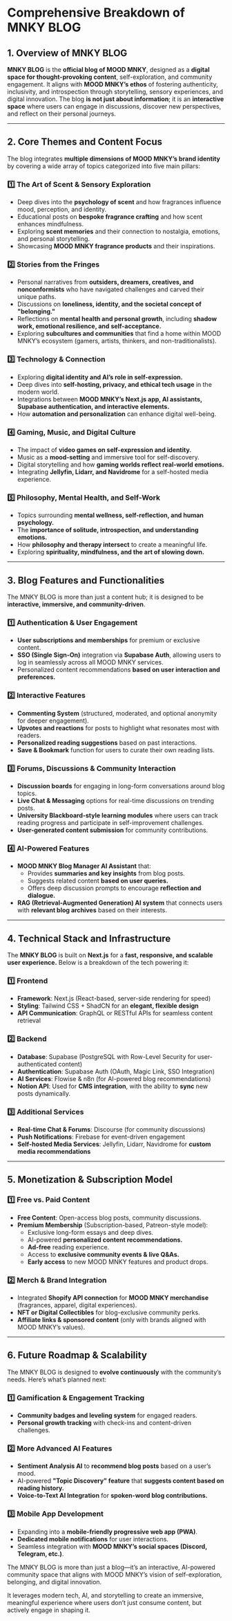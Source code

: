 # **Comprehensive Breakdown of MNKY BLOG**

## **1. Overview of MNKY BLOG**
**MNKY BLOG** is the **official blog of MOOD MNKY**, designed as a **digital space for thought-provoking content**, self-exploration, and community engagement. It aligns with **MOOD MNKY’s ethos** of fostering authenticity, inclusivity, and introspection through storytelling, sensory experiences, and digital innovation. The blog **is not just about information**; it is an **interactive space** where users can engage in discussions, discover new perspectives, and reflect on their personal journeys.

---
## **2. Core Themes and Content Focus**
The blog integrates **multiple dimensions of MOOD MNKY’s brand identity** by covering a wide array of topics categorized into five main pillars:

### **1️⃣ The Art of Scent & Sensory Exploration**
- Deep dives into the **psychology of scent** and how fragrances influence mood, perception, and identity.
- Educational posts on **bespoke fragrance crafting** and how scent enhances mindfulness.
- Exploring **scent memories** and their connection to nostalgia, emotions, and personal storytelling.
- Showcasing **MOOD MNKY fragrance products** and their inspirations.

### **2️⃣ Stories from the Fringes**
- Personal narratives from **outsiders, dreamers, creatives, and nonconformists** who have navigated challenges and carved their unique paths.
- Discussions on **loneliness, identity, and the societal concept of "belonging."**
- Reflections on **mental health and personal growth**, including **shadow work, emotional resilience, and self-acceptance.**
- Exploring **subcultures and communities** that find a home within MOOD MNKY’s ecosystem (gamers, artists, thinkers, and non-traditionalists).

### **3️⃣ Technology & Connection**
- Exploring **digital identity and AI’s role in self-expression.**
- Deep dives into **self-hosting, privacy, and ethical tech usage** in the modern world.
- Integrations between **MOOD MNKY’s Next.js app, AI assistants, Supabase authentication, and interactive elements.**
- How **automation and personalization** can enhance digital well-being.

### **4️⃣ Gaming, Music, and Digital Culture**
- The impact of **video games on self-expression and identity.**
- Music as a **mood-setting** and immersive tool for self-discovery.
- Digital storytelling and how **gaming worlds reflect real-world emotions.**
- Integrating **Jellyfin, Lidarr, and Navidrome** for a self-hosted media experience.

### **5️⃣ Philosophy, Mental Health, and Self-Work**
- Topics surrounding **mental wellness, self-reflection, and human psychology.**
- The **importance of solitude, introspection, and understanding emotions.**
- How **philosophy and therapy intersect** to create a meaningful life.
- Exploring **spirituality, mindfulness, and the art of slowing down.**

---
## **3. Blog Features and Functionalities**
The MNKY BLOG is more than just a content hub; it is designed to be **interactive, immersive, and community-driven**.

### **1️⃣ Authentication & User Engagement**
- **User subscriptions and memberships** for premium or exclusive content.
- **SSO (Single Sign-On)** integration via **Supabase Auth**, allowing users to log in seamlessly across all MOOD MNKY services.
- Personalized content recommendations **based on user interaction and preferences.**

### **2️⃣ Interactive Features**
- **Commenting System** (structured, moderated, and optional anonymity for deeper engagement).
- **Upvotes and reactions** for posts to highlight what resonates most with readers.
- **Personalized reading suggestions** based on past interactions.
- **Save & Bookmark** function for users to curate their own reading lists.

### **3️⃣ Forums, Discussions & Community Interaction**
- **Discussion boards** for engaging in long-form conversations around blog topics.
- **Live Chat & Messaging** options for real-time discussions on trending posts.
- **University Blackboard-style learning modules** where users can track reading progress and participate in self-improvement challenges.
- **User-generated content submission** for community contributions.

### **4️⃣ AI-Powered Features**
- **MOOD MNKY Blog Manager AI Assistant** that:
  - Provides **summaries and key insights** from blog posts.
  - Suggests related content **based on user queries.**
  - Offers deep discussion prompts to encourage **reflection and dialogue.**
- **RAG (Retrieval-Augmented Generation) AI system** that connects users with **relevant blog archives** based on their interests.

---
## **4. Technical Stack and Infrastructure**
The **MNKY BLOG** is built on **Next.js** for a **fast, responsive, and scalable user experience.** Below is a breakdown of the tech powering it:

### **1️⃣ Frontend**
- **Framework**: Next.js (React-based, server-side rendering for speed)
- **Styling**: Tailwind CSS + ShadCN for an **elegant, flexible design**
- **API Communication**: GraphQL or RESTful APIs for seamless content retrieval

### **2️⃣ Backend**
- **Database**: Supabase (PostgreSQL with Row-Level Security for user-authenticated content)
- **Authentication**: Supabase Auth (OAuth, Magic Link, SSO Integration)
- **AI Services**: Flowise & n8n (for AI-powered blog recommendations)
- **Notion API**: Used for **CMS integration**, with the ability to **sync** new posts dynamically.

### **3️⃣ Additional Services**
- **Real-time Chat & Forums**: Discourse (for community discussions)
- **Push Notifications**: Firebase for event-driven engagement
- **Self-hosted Media Services**: Jellyfin, Lidarr, Navidrome for **custom media recommendations**

---
## **5. Monetization & Subscription Model**
### **1️⃣ Free vs. Paid Content**
- **Free Content**: Open-access blog posts, community discussions.
- **Premium Membership** (Subscription-based, Patreon-style model):
  - Exclusive long-form essays and deep dives.
  - AI-powered **personalized content recommendations.**
  - **Ad-free** reading experience.
  - Access to **exclusive community events & live Q&As.**
  - **Early access** to new MOOD MNKY features and product drops.

### **2️⃣ Merch & Brand Integration**
- Integrated **Shopify API connection** for **MOOD MNKY merchandise** (fragrances, apparel, digital experiences).
- **NFT or Digital Collectibles** for blog-exclusive community perks.
- **Affiliate links & sponsored content** (only with brands aligned with MOOD MNKY’s values).

---
## **6. Future Roadmap & Scalability**
The MNKY BLOG is designed to **evolve continuously** with the community’s needs. Here’s what’s planned next:

### **1️⃣ Gamification & Engagement Tracking**
- **Community badges and leveling system** for engaged readers.
- **Personal growth tracking** with check-ins and content-driven challenges.

### **2️⃣ More Advanced AI Features**
- **Sentiment Analysis AI** to **recommend blog posts** based on a user’s mood.
- AI-powered **"Topic Discovery" feature** that **suggests content based on reading history.**
- **Voice-to-Text AI Integration** for **spoken-word blog contributions.**

### **3️⃣ Mobile App Development**
- Expanding into a **mobile-friendly progressive web app (PWA)**.
- **Dedicated mobile notifications** for user interactions.
- Seamless integration with **MOOD MNKY’s social spaces (Discord, Telegram, etc.)**.

The MNKY BLOG is more than just a blog—it’s an interactive, AI-powered community space that aligns with MOOD MNKY’s vision of self-exploration, belonging, and digital innovation.

It leverages modern tech, AI, and storytelling to create an immersive, meaningful experience where users don’t just consume content, but actively engage in shaping it.